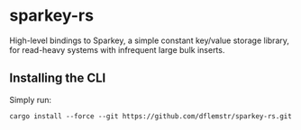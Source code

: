 # sparkey-rs

High-level bindings to Sparkey, a simple constant key/value storage library, for read-heavy systems with infrequent large bulk inserts.

## Installing the CLI

Simply run:

```
cargo install --force --git https://github.com/dflemstr/sparkey-rs.git
```
